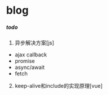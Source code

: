 # blog

##### todo
1. 异步解决方案[js]
  - ajax callback
  - promise
  - async/await
  - fetch

2. keep-alive和include的实现原理[vue]
